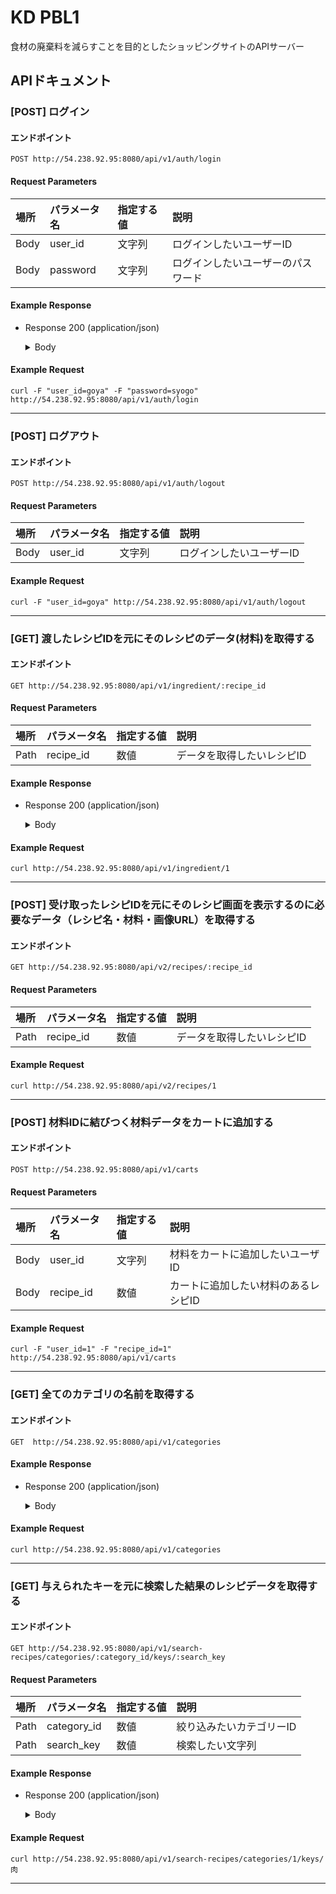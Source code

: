 # KD PBL1

食材の廃棄料を減らすことを目的としたショッピングサイトのAPIサーバー

## APIドキュメント

### [POST] ログイン

#### エンドポイント
```
POST http://54.238.92.95:8080/api/v1/auth/login
```

#### Request Parameters
場所|パラメータ名|指定する値|説明|
|:-|:-|:-|:-|
|Body|user_id|文字列|ログインしたいユーザーID|
|Body|password|文字列|ログインしたいユーザーのパスワード|

#### Example Response

+ Response 200 (application/json)

    <details>
    <summary>Body</summary>
    <pre>
    <code>
    {
        "user_id": "goya",
        "user_name": "destinyZero",
        "is_admin": true
    }
    </code>
    </pre>
    </details>



#### Example Request

```
curl -F "user_id=goya" -F "password=syogo" http://54.238.92.95:8080/api/v1/auth/login
```
---

### [POST] ログアウト

#### エンドポイント
```
POST http://54.238.92.95:8080/api/v1/auth/logout
```

#### Request Parameters
場所|パラメータ名|指定する値|説明|
|:-|:-|:-|:-|
|Body|user_id|文字列|ログインしたいユーザーID|

#### Example Request

```
curl -F "user_id=goya" http://54.238.92.95:8080/api/v1/auth/logout
```
---

### [GET] 渡したレシピIDを元にそのレシピのデータ(材料)を取得する

#### エンドポイント
```
GET http://54.238.92.95:8080/api/v1/ingredient/:recipe_id
```

#### Request Parameters
場所|パラメータ名|指定する値|説明|
|:-|:-|:-|:-|
|Path|recipe_id|数値|データを取得したいレシピID|

#### Example Response

+ Response 200 (application/json)

    <details>
    <summary>Body</summary>
    <pre>
    <code>
    [
        {
            "food_name": "ライス",
            "quantity": "250g"
        },
        {
            "food_name": "牛肉",
            "quantity": "85g"
        },
        {
            "food_name": "牛丼のタレ",
            "quantity": "適量"
        }
    ]
    </code>
    </pre>
    </details>

#### Example Request

```
curl http://54.238.92.95:8080/api/v1/ingredient/1
```
---

### [POST] 受け取ったレシピIDを元にそのレシピ画面を表示するのに必要なデータ（レシピ名・材料・画像URL）を取得する

#### エンドポイント
```
GET http://54.238.92.95:8080/api/v2/recipes/:recipe_id
```

#### Request Parameters
場所|パラメータ名|指定する値|説明|
|:-|:-|:-|:-|
|Path|recipe_id|数値|データを取得したいレシピID|

#### Example Request

```
curl http://54.238.92.95:8080/api/v2/recipes/1
```
---

### [POST] 材料IDに結びつく材料データをカートに追加する

#### エンドポイント
```
POST http://54.238.92.95:8080/api/v1/carts
```

#### Request Parameters
場所|パラメータ名|指定する値|説明|
|:-|:-|:-|:-|
|Body|user_id|文字列|材料をカートに追加したいユーザID|
|Body|recipe_id|数値|カートに追加したい材料のあるレシピID|

#### Example Request

```
curl -F "user_id=1" -F "recipe_id=1" http://54.238.92.95:8080/api/v1/carts
```
---

### [GET] 全てのカテゴリの名前を取得する

#### エンドポイント
```
GET  http://54.238.92.95:8080/api/v1/categories
```

#### Example Response

+ Response 200 (application/json)

    <details>
    <summary>Body</summary>
    <pre>
    <code>
    [
        {
            "category_name": "全て"
        },
        {
            "category_name": "和食"
        },
        {
            "category_name": "洋食"
        },
        {
            "category_name": "中華"
        },
        {
            "category_name": "フレンチ"
        },
        {
            "category_name": "イタリアン"
        },
        {
            "category_name": "その他"
        }
    ]

    </code>
    </pre>
    </details>


#### Example Request

```
curl http://54.238.92.95:8080/api/v1/categories
```
---

### [GET] 与えられたキーを元に検索した結果のレシピデータを取得する

#### エンドポイント
```
GET http://54.238.92.95:8080/api/v1/search-recipes/categories/:category_id/keys/:search_key
```

#### Request Parameters
場所|パラメータ名|指定する値|説明|
|:-|:-|:-|:-|
|Path|category_id|数値|絞り込みたいカテゴリーID|
|Path|search_key|数値|検索したい文字列|


#### Example Response

+ Response 200 (application/json)

    <details>
    <summary>Body</summary>
    <pre>
    <code>
    [
        {
            "recipe_id": 1,
            "recipe_name": "牛丼",
            "recipe_Description": "お肉がのったご飯だよ！",
            "recipe_image_url": "https://www.pakutaso.com/shared/img/thumb/KAZUHIRO171013022_TP_V.jpg",
            "recipe_page_url": "hogehoge.com",
            "price": "￥150",
            "point": 15
        },
        {
            "recipe_id": 2,
            "recipe_name": "肉だけカレーライス",
            "recipe_Description": "男は黙って肉食っとけカレーライス",
            "recipe_image_url": "https://d2l930y2yx77uc.cloudfront.net/production/uploads/images/7120502/picture_pc_bd3805fab5e332c67b1862c988179471.jpg",
            "recipe_page_url": "fugafuga.com",
            "price": "￥200",
            "point": 20
        }
    ]
    </code>
    </pre>
    </details>


#### Example Request

```
curl http://54.238.92.95:8080/api/v1/search-recipes/categories/1/keys/肉
```
---




